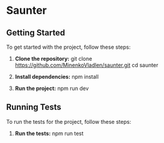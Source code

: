 # Saunter

## Getting Started

To get started with the project, follow these steps:

1. **Clone the repository:**
    git clone https://github.com/MinenkoVladlen/saunter.git
    cd saunter

2. **Install dependencies:**
    npm install

3. **Run the project:**
    npm run dev

## Running Tests

To run the tests for the project, follow these steps:

1. **Run the tests:**
    npm run test


##
